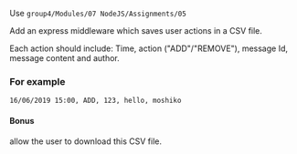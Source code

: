 <p>Use <code>group4/Modules/07 NodeJS/Assignments/05</code></p>
<p>Add an express middleware which saves user actions in a CSV file.</p>
<p>Each action should include: Time, action ("ADD"/"REMOVE"), message Id, message content and author.</p>

<h3>For example</h3>
<p><code>16/06/2019 15:00, ADD, 123, hello, moshiko</code></p>

<h4>Bonus</h4>
<p>allow the user to download this CSV file.</p>
